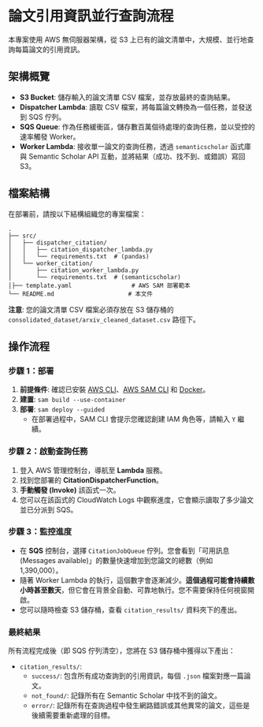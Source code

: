 # 論文引用資訊並行查詢流程

本專案使用 AWS 無伺服器架構，從 S3 上已有的論文清單中，大規模、並行地查詢每篇論文的引用資訊。

## 架構概覽

- **S3 Bucket**: 儲存輸入的論文清單 CSV 檔案，並存放最終的查詢結果。
- **Dispatcher Lambda**: 讀取 CSV 檔案，將每篇論文轉換為一個任務，並發送到 SQS 佇列。
- **SQS Queue**: 作為任務緩衝區，儲存數百萬個待處理的查詢任務，並以受控的速率觸發 Worker。
- **Worker Lambda**: 接收單一論文的查詢任務，透過 `semanticscholar` 函式庫與 Semantic Scholar API 互動，並將結果（成功、找不到、或錯誤）寫回 S3。

## 檔案結構

在部署前，請按以下結構組織您的專案檔案：

```
.
├── src/
│   ├── dispatcher_citation/
│   │   ├── citation_dispatcher_lambda.py
│   │   └── requirements.txt  # (pandas)
│   └── worker_citation/
│       ├── citation_worker_lambda.py
│       └── requirements.txt  # (semanticscholar)
│├── template.yaml                 # AWS SAM 部署範本
└── README.md                     # 本文件
```

**注意**: 您的論文清單 CSV 檔案必須存放在 S3 儲存桶的 `consolidated_dataset/arxiv_cleaned_dataset.csv` 路徑下。

## 操作流程

### 步驟 1：部署

1.  **前提條件**: 確認已安裝 [AWS CLI](https://aws.amazon.com/cli/)、[AWS SAM CLI](https://docs.aws.amazon.com/serverless-application-model/latest/developerguide/serverless-sam-cli-install.html) 和 [Docker](https://www.docker.com/products/docker-desktop)。
2.  **建置**: `sam build --use-container`
3.  **部署**: `sam deploy --guided`
    - 在部署過程中，SAM CLI 會提示您確認創建 IAM 角色等，請輸入 `Y` 繼續。

### 步驟 2：啟動查詢任務

1.  登入 AWS 管理控制台，導航至 **Lambda** 服務。
2.  找到您部署的 **CitationDispatcherFunction**。
3.  **手動觸發 (Invoke)** 該函式一次。
4.  您可以在該函式的 CloudWatch Logs 中觀察進度，它會顯示讀取了多少論文並已分派到 SQS。

### 步驟 3：監控進度

-   在 **SQS** 控制台，選擇 `CitationJobQueue` 佇列。您會看到「可用訊息 (Messages available)」的數量快速增加到您論文的總數（例如 1,390,000）。
-   隨著 Worker Lambda 的執行，這個數字會逐漸減少。**這個過程可能會持續數小時甚至數天**，但它會在背景全自動、可靠地執行。您不需要保持任何視窗開啟。
-   您可以隨時檢查 S3 儲存桶，查看 `citation_results/` 資料夾下的產出。

### 最終結果

所有流程完成後（即 SQS 佇列清空），您將在 S3 儲存桶中獲得以下產出：

-   `citation_results/`:
    -   `success/`: 包含所有成功查詢到的引用資訊，每個 `.json` 檔案對應一篇論文。
    -   `not_found/`: 記錄所有在 Semantic Scholar 中找不到的論文。
    -   `error/`: 記錄所有在查詢過程中發生網路錯誤或其他異常的論文，這些是後續需要重新處理的目標。
